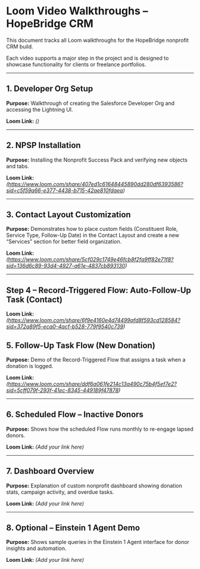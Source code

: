 # Loom Video Walkthroughs – HopeBridge CRM

This document tracks all Loom walkthroughs for the HopeBridge nonprofit CRM build.

Each video supports a major step in the project and is designed to showcase functionality for clients or freelance portfolios.

---

## 1. Developer Org Setup


**Purpose:** Walkthrough of creating the Salesforce Developer Org and accessing the Lightning UI.

**Loom Link:** _()_  


---

## 2. NPSP Installation

**Purpose:** Installing the Nonprofit Success Pack and verifying new objects and tabs.

**Loom Link:** _(https://www.loom.com/share/407ed1c61648445890dd280df6393586?sid=c5f59a66-e377-4438-b715-42ae810fdaea)_  




---
## 3. Contact Layout Customization

**Purpose:** Demonstrates how to place custom fields (Constituent Role, Service Type, Follow-Up Date) in the Contact Layout and create a new “Services” section for better field organization.


**Loom Link:** _(https://www.loom.com/share/5cf029c1749e46fcb8f2fa9ff82e71f8?sid=136d6c89-93d4-4927-a61e-4837cb893130)_  



---
## Step 4 – Record-Triggered Flow: Auto-Follow-Up Task (Contact)

**Loom Link:** _(https://www.loom.com/share/6f9e4160e4d74499afd8f593cd128584?sid=372a89f5-eca0-4acf-b528-779f9540c739)_  


## 5. Follow-Up Task Flow (New Donation)

**Purpose:** Demo of the Record-Triggered Flow that assigns a task when a donation is logged.


**Loom Link:** _(https://www.loom.com/share/ddf6a061fe214c13a490c75b4f5ef7e2?sid=5cff079f-293f-41ec-8345-449189f47878)_  



---

## 6. Scheduled Flow – Inactive Donors

**Purpose:** Shows how the scheduled Flow runs monthly to re-engage lapsed donors.

**Loom Link:** _(Add your link here)_  




---

## 7. Dashboard Overview

**Purpose:** Explanation of custom nonprofit dashboard showing donation stats, campaign activity, and overdue tasks.


**Loom Link:** _(Add your link here)_  



---

## 8. Optional – Einstein 1 Agent Demo

**Purpose:** Shows sample queries in the Einstein 1 Agent interface for donor insights and automation.


**Loom Link:** _(Add your link here)_  




